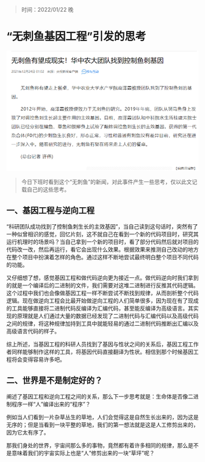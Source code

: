 > 时间：2022/01/22 晚

# “无刺鱼基因工程”引发的思考
![image.png](https://raw.githubusercontent.com/wlynxg/pic/main/2025/06/01/20250601-140045.png)


>今日下班时看到这个“无刺鱼”的新闻，对此事件产生一些思考，仅以此文记载自己的这些思考。

## 一、基因工程与逆向工程

“科研团队成功找到了控制鱼刺生长的主效基因”，当自己读到这句话时，突然有了一种似曾相识的感觉，回忆片刻，这不就自己在看到一个新的代码项目时，研究其运行机理时的场景吗？当自己拿到一个新的项目时，看了部分代码然后就对项目的代码改一改，然后再运行，看它会出现什么效果。根据效果来推测自己改动的地方在整个项目中扮演着怎样的角色。通过这样不断地尝试最终明白整个项目不同代码的功能。

又仔细想了想，感觉基因工程和做代码逆向更为接近一点。做代码逆向时我们拿到的就是一个编译后的二进制的文件，我们需要对这堆二进制进行反推其代码逻辑。这个过程中我们也会像做基因工程一样不断尝试不断找到规律，从而剖析整个代码逻辑。现在做逆向工程会比最开始做逆向工程的人们简单很多，因为现在有了现成的工具能够直接将二进制代码反编译为汇编代码，甚至能反编译为高级语言。其实现的原理就是人们通过大量的数据已经发现了二进制代码与汇编代码以及高级代码之间的规律，将这种规律加持到工具中就能轻易的通过二进制代码推断出汇编以及高级语言代码的样子。

综上所述，当基因工程的科研人员找到了基因与性状之间的关系后，基因工程工作者同样能够制作这样的工具，将基因代码直接翻译为性状。相信到那个时候基因工程将会变得容易许多吧。

## 二、世界是不是制定好的？

阐述了基因工程和逆向工程之间的关系，那么下一步思考就是：生命体是否像二进制程序一样“人”编译出来的“程序”？

例如当人们看到一片杂草丛生的草地，人们会觉得这是自然生长出来的，因为这是无序的；但是当看到一块平整的草地，我们的第一想法就是这是人工修剪出来的，因为它太有序了。

那我们身处的世界，宇宙间那么多的事物，竟然都有着许多相同的规律，那么是不是意味着我们的宇宙实际上也是“人”修剪出来的一块“草坪”呢？






















